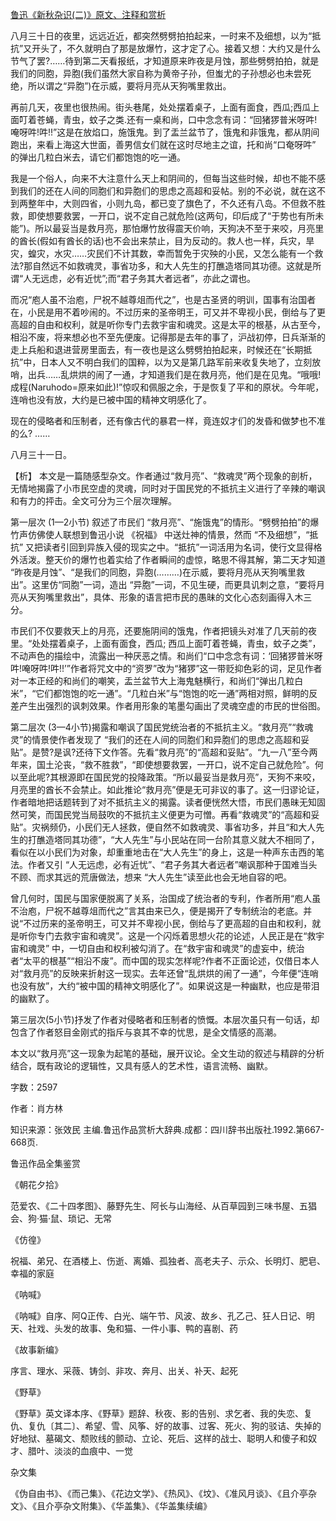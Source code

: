 [鲁迅《新秋杂识(二)》原文、注释和赏析](https://www.vrrw.net/wx/9700.html)

八月三十日的夜里，远远近近，都突然劈劈拍拍起来，一时来不及细想，以为“抵抗”又开头了，不久就明白了那是放爆竹，这才定了心。接着又想：大约又是什么节气了罢?……待到第二天看报纸，才知道原来昨夜是月蚀，那些劈劈拍拍，就是我们的同胞，异胞(我们虽然大家自称为黄帝子孙，但蚩尤的子孙想必也未尝死绝，所以谓之“异胞”)在示威，要将月亮从天狗嘴里救出。

再前几天，夜里也很热闹。街头巷尾，处处摆着桌子，上面有面食，西瓜;西瓜上面叮着苍蝇，青虫，蚊子之类.还有一桌和尚，口中念念有词：“回猪猡普米呀吽!唵呀吽!吽!!”这是在放焰口，施饿鬼。到了盂兰盆节了，饿鬼和非饿鬼，都从阴间跑出，来看上海这大世面，善男信女们就在这时尽地主之谊，托和尚“口奄呀吽” 的弹出几粒白米去，请它们都饱饱的吃一通。

我是一个俗人，向来不大注意什么天上和阴间的，但每当这些时候，却也不能不感到我们的还在人间的同胞们和异胞们的思虑之高超和妥帖。别的不必说，就在这不到两整年中，大则四省，小则九岛，都已变了旗色了，不久还有八岛。不但救不胜救，即使想要救罢，一开口，说不定自己就危险(这两句，印后成了“于势也有所未能”)。所以最妥当是救月亮，那怕爆竹放得震天价响，天狗决不至于来咬，月亮里的酋长(假如有酋长的话)也不会出来禁止，目为反动的。救人也一样，兵灾，旱灾，蝗灾，水灾……灾民们不计其数，幸而暂免于灾殃的小民，又怎么能有一个救法?那自然远不如救魂灵，事省功多，和大人先生的打醮造塔同其功德。这就是所谓“人无远虑，必有近忧”;而“君子务其大者远者”，亦此之谓也。

而况“庖人虽不治庖，尸祝不越尊俎而代之”，也是古圣贤的明训，国事有治国者在，小民是用不着吵闹的。不过历来的圣帝明王，可又并不卑视小民，倒给与了更高超的自由和权利，就是听你专门去救宇宙和魂灵。这是太平的根基，从古至今，相沿不废，将来想必也不至先便废。记得那是去年的事了，沪战初停，日兵渐渐的走上兵船和退进营房里面去，有一夜也是这么劈劈拍拍起来，时候还在“长期抵抗”中，日本人又不明白我们的国粹，以为又是第几路军前来收复失地了，立刻放哨，出兵……乱烘烘的闹了一通，才知道我们是在救月亮，他们是在见鬼。“哦哦!成程(Naruhodo=原来如此)!”惊叹和佩服之余，于是恢复了平和的原状。今年呢，连哨也没有放，大约是已被中国的精神文明感化了。

现在的侵略者和压制者，还有像古代的暴君一样，竟连奴才们的发昏和做梦也不准的么? ……

八月三十一日。



【析】 本文是一篇随感型杂文。作者通过“救月亮”、“救魂灵”两个现象的剖析，无情地揭露了小市民空虚的灵魂，同时对于国民党的不抵抗主义进行了辛辣的嘲讽和有力的抨击。全文可分为三个层次理解。

第一层次 (1—2小节) 叙述了市民们 “救月亮”、“施饿鬼”的情形。“劈劈拍拍”的爆竹声仿佛使人联想到鲁迅小说 《祝福》 中送灶神的情景，然而 “不及细想”，“抵抗” 又把读者引回到异族入侵的现实之中。“抵抗”一词活用为名词，使行文显得格外活泼。整天价的爆竹也着实给了作者瞬间的虚惊，略思不得其解，第二天才知道 “昨夜是月蚀”、“是我们的同胞，异胞(………)在示威，要将月亮从天狗嘴里救出”。这里仿“同胞”一词，造出 “异胞”一词，不见生硬，而更具讥刺之意，“要将月亮从天狗嘴里救出”，具体、形象的语言把市民的愚昧的文化心态刻画得入木三分。

市民们不仅要救天上的月亮，还要施阴间的饿鬼，作者把镜头对准了几天前的夜里。“处处摆着桌子，上面有面食，西瓜; 西瓜上面叮着苍蝇，青虫，蚊子之类”，不动声色的描绘中，流露出一种厌恶之情。和尚们“口中念念有词：‘回猪猡普米呀吽!唵呀吽!吽!!’”作者将咒文中的“资罗”改为“猪猡”这一带贬抑色彩的词，足见作者对一本正经的和尚们的嘲笑，盂兰盆节大上海鬼魅横行，和尚们“弹出几粒白米”，“它们都饱饱的吃一通”。“几粒白米”与“饱饱的吃一通”两相对照，鲜明的反差产生出强烈的讽刺效果。作者用形象的笔墨勾画出了灵魂空虚的市民的世俗图。

第二层次 (3—4小节)揭露和嘲讽了国民党统治者的不抵抗主义。“救月亮”“救魂灵”的情景使作者发现了 “我们的还在人间的同胞们和异胞们的思虑之高超和妥贴”。是赞?是讽?还待下文作答。先看“救月亮”的“高超和妥贴”。“九一八”至今两年来，国土沦丧，“救不胜救”，“即使想要救罢，一开口，说不定自己就危险”。何以至此呢?其根源即在国民党的投降政策。“所以最妥当是救月亮”，天狗不来咬，月亮里的酋长不会禁止。如此推论“救月亮”便是无可非议的事了。这一归谬论证，作者暗地把话题转到了对不抵抗主义的揭露。读者便恍然大悟，市民们愚昧无知固然可笑，而国民党当局鼓吹的不抵抗主义便更为可憎。再看“救魂灵”的“高超和妥贴”。灾祸频仍，小民们无人拯救，便自然不如救魂灵、事省功多，并且“和大人先生的打醮造塔同其功德”，“大人先生”与小民站在同一台阶其意义就大不相同了，看似在以小民们为对象，却重重地击在“大人先生”的身上，这是一种声东击西的笔法。作者又引 “人无远虑，必有近忧”、“君子务其大者远者”嘲讽那种于国难当头不顾、而求其远的荒唐做法，想来 “大人先生”读至此也会无地自容的吧。

曾几何时，国民与国家便脱离了关系，治国成了统治者的专利，作者所用“庖人虽不治庖，尸祝不越尊俎而代之”言其由来已久，便是揭开了专制统治的老底。并说“不过历来的圣帝明王，可又并不卑视小民，倒给与了更高超的自由和权利，就是听你专门去救宇宙和魂灵”。这是一个闪烁着思想火花的论述，人民正是在“救宇宙和魂灵” 中，一切自由和权利被勾消了。在“救宇宙和魂灵”的虚妄中，统治者“太平的根基”“相沿不废”。而中国的现实怎样呢?作者不正面论述，仅借日本人对“救月亮”的反映来折射这一现实。去年还曾“乱烘烘的闹了一通”，今年便“连哨也没有放”，大约“被中国的精神文明感化了”。如果说这是一种幽默，也应是带泪的幽默了。

第三层次(5小节)抒发了作者对侵略者和压制者的愤慨。本层次虽只有一句话，却包含了作者怒目金刚式的指斥与哀其不幸的忧思，是全文情感的高潮。

本文以“救月亮”这一现象为起笔的基础，展开议论。全文生动的叙述与精辟的分析结合，既有政论的逻辑性，又具有感人的艺术性，语言流畅、幽默。

字数：2597

作者：肖方林

知识来源：张效民 主编.鲁迅作品赏析大辞典.成都：四川辞书出版社.1992.第667-668页.

鲁迅作品全集鉴赏

《朝花夕拾》

范爱农、《二十四孝图》、藤野先生、阿长与山海经、从百草园到三味书屋、五猖会、狗·猫·鼠、琐记、无常

《仿徨》

祝福、弟兄、在酒楼上、伤逝、离婚、孤独者、高老夫子、示众、长明灯、肥皂、幸福的家庭

《呐喊》

《呐喊》自序、阿Q正传、白光、端午节、风波、故乡、孔乙己、狂人日记、明天、社戏、头发的故事、兔和猫、一件小事、鸭的喜剧、药

《故事新编》

序言、理水、采薇、铸剑、非攻、奔月、出关、补天、起死

《野草》

《野草》英文译本序、《野草》题辞、秋夜、影的告别、求乞者、我的失恋、复仇、复仇〔其二〕、希望、雪、风筝、好的故事、过客、死火、狗的驳诘、失掉的好地狱、墓碣文、颓败线的颤动、立论、死后、这样的战士、聪明人和傻子和奴才、腊叶、淡淡的血痕中、一觉

杂文集

《伪自由书》、《而己集》、《花边文学》、《热风》、《坟》、《准风月谈》、《且介亭杂文》、《且介亭杂文附集》、《华盖集》、《华盖集续编》

